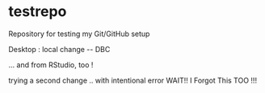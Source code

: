 # testrepo
Repository for testing my Git/GitHub setup

Desktop : local change -- DBC 

... and from RStudio, too !

trying a second change .. with intentional error
WAIT!! I Forgot This TOO !!!
